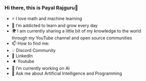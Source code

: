 ### Hi there, this is Payal Rajguru👋

* ⚡ I love math and machine learning
* 🌱 I’m addicted to learn and grow every day
* 🌍 I am currently sharing a little bit of my knowledge to the world through my YouTube channel and open source communities
* 📫 How to find me:
* 💡 Discord Community
* 🏢 LinkedIn
* 🔈 Youtube
* 🔭 I’m currently working on AI
* 💬 Ask me about Artificial Intelligence and Programming
